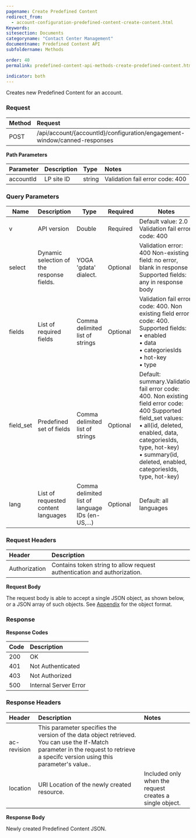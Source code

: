 ```yaml
---
pagename: Create Predefined Content
redirect_from:
  - account-configuration-predefined-content-create-content.html
Keywords:
sitesection: Documents
categoryname: "Contact Center Management"
documentname: Predefined Content API
subfoldername: Methods

order: 40
permalink: predefined-content-api-methods-create-predefined-content.html

indicator: both
---
```


Creates new Predefined Content for an account.

### Request

|Method | Request |
|:-------- | :--------- |
| POST | /api/account/{accountId}/configuration/engagement-window/canned-responses |

**Path Parameters**

| Parameter  |Description  |Type | Notes |
| :---------- | :-------------- | :--------------  |:--- |
| accountId | LP site ID  |string  | Validation fail error code: 400 |

### Query Parameters

| Name      | Description                               | Type                                           | Required | Notes                                                                                                                                                                                                                                            |
|-----------|-------------------------------------------|------------------------------------------------|----------|--------------------------------------------------------------------------------------------------------------------------------------------------------------------------------------------------------------------------------------------------|
| v         | API version                               | Double                                         | Required | Default value: 2.0 Validation fail error code: 400                                                                                                                                                                                               |
| select    | Dynamic selection of the response fields. | YOGA 'gdata' dialect.                          | Optional | Validation error: 400 Non-existing field: no error, blank in response Supported fields: any in response body                                                                                                                                     |
| fields    | List of required fields                   | Comma delimited list of strings                | Optional | Validation fail error code: 400. Non existing field error code: 400. Supported fields: <br> • enabled <br> • data <br> • categoriesIds <br> • hot-key <br> • type                                                                                                    |
| field_set | Predefined set of fields                  | Comma delimited list of strings                | Optional | Default: summary.Validation fail error code: 400. Non existing field error code: 400 Supported field_set values: <br>• all(id, deleted, enabled, data, categoriesIds, type, hot-key) <br>• summary(id, deleted, enabled, categoriesIds, type, hot-key) |
| lang      | List of requested content languages       | Comma delimited list of language IDs (en-US,…) | Optional | Default: all languages|

### Request Headers

|Header | Description |
 |:------- | :-------------- |
| Authorization  |Contains token string to allow request authentication and authorization.|  

**Request Body**

The request body is able to accept a single JSON object, as shown below, or a JSON array of such objects. See [Appendix](account-configuration-predefined-content-appendix.html) for the object format.

### Response

**Response Codes**

|Code | Description |
| :----- | :-------------|
|200 | OK |
| 401 | Not Authenticated |
| 403 | Not Authorized |
| 500 | Internal Server Error |

### Response Headers

| Header | Description | Notes |
 |:-------  | :-----  |:--- |
 |ac-revision | This parameter specifies the version of the data object retrieved. You can use the If-Match parameter in the request to retrieve a specifc version using this parameter's value.. |
| location | URI Location of the newly created resource. | Included only when the request creates a single object. |

**Response Body**

Newly created Predefined Content JSON.
